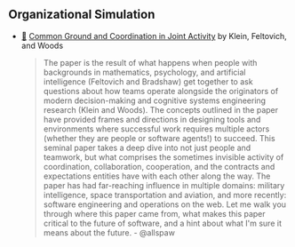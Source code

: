 ## Organizational Simulation

* [:scroll:](common-ground-and-coordination-in-joint-activity) [Common Ground and Coordination in Joint Activity](http://jeffreymbradshaw.net/publications/Common_Ground_Single.pdf) by Klein, Feltovich, and Woods

  > The paper is the result of what happens when people with backgrounds in mathematics, psychology, and artificial intelligence (Feltovich and Bradshaw) get together to ask questions about how teams operate alongside the originators of modern decision-making and cognitive systems engineering research (Klein and Woods). The concepts outlined in the paper have provided frames and directions in designing tools and environments where successful work requires multiple actors (whether they are people or software agents!) to succeed. This seminal paper takes a deep dive into not just people and teamwork, but what comprises the sometimes invisible activity of coordination, collaboration, cooperation, and the contracts and expectations entities have with each other along the way. The paper has had far-reaching influence in multiple domains: military intelligence, space transportation and aviation, and more recently: software engineering and operations on the web. Let me walk you through where this paper came from, what makes this paper critical to the future of software, and a hint about what I'm sure it means about the future. - @allspaw 

